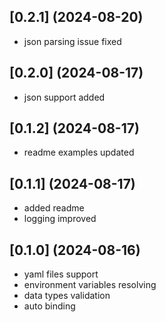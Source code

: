 ## [0.2.1] (2024-08-20)
- json parsing issue fixed

## [0.2.0] (2024-08-17)
- json support added

## [0.1.2] (2024-08-17)
- readme examples updated

## [0.1.1] (2024-08-17)
- added readme
- logging improved

## [0.1.0] (2024-08-16)
- yaml files support
- environment variables resolving
- data types validation
- auto binding

